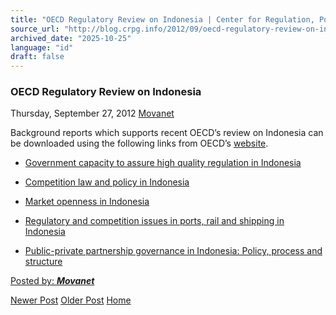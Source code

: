 ```yaml
---
title: "OECD Regulatory Review on Indonesia | Center for Regulation, Policy and Governance (CRPG)"
source_url: "http://blog.crpg.info/2012/09/oecd-regulatory-review-on-indonesia.html"
archived_date: "2025-10-25"
language: "id"
draft: false
---
```


###  OECD Regulatory Review on Indonesia 

Thursday, September 27, 2012  [ Movanet ](https://www.blogger.com/profile/10356608562678830076 "author profile")

Background reports which supports recent OECD’s review on Indonesia can be downloaded using the following links from OECD’s [website](http://www.oecd.org/governance/regulatorypolicy/oecdreviewofregulatoryreformindonesia2012.htm).

  * [Government capacity to assure high quality regulation in Indonesia](http://www.oecd.org/gov/regulatorypolicy/chap%202.%20Capacity%20for%20High%20Quality%20Regulation%20in%20Indonesia.pdf)


  * [Competition law and policy in Indonesia](http://www.oecd.org/gov/regulatorypolicy/chap%203%20-%20competition%20law%20and%20policy.pdf)


  * [Market openness in Indonesia](http://www.oecd.org/gov/regulatorypolicy/Chap%204%20-%20market%20openness.pdf)


  * [Regulatory and competition issues in ports, rail and shipping in Indonesia](http://www.oecd.org/gov/regulatorypolicy/Chap%205%20-%20Ports%20Rail%20and%20Shipping.pdf)


  * [Public-private partnership governance in Indonesia: Policy, process and structure](http://www.oecd.org/gov/regulatorypolicy/Chap%206%20PPPs.pdf)



[ Posted by: _**Movanet**_ ](https://www.blogger.com/profile/10356608562678830076 "author profile")

[ ](https://www.blogger.com/email-post/1800407982648215581/2442089549638784961 "Email Post") [ ](https://www.blogger.com/post-edit.g?blogID=1800407982648215581&postID=2442089549638784961&from=pencil "Edit Post")

[Newer Post](http://blog.crpg.info/2012/10/anti-blasphemy-tool-diplomatic-blunder.html "Newer Post") [Older Post](http://blog.crpg.info/2012/09/economy-indonesia-should-improve.html "Older Post") [Home](http://blog.crpg.info/)

